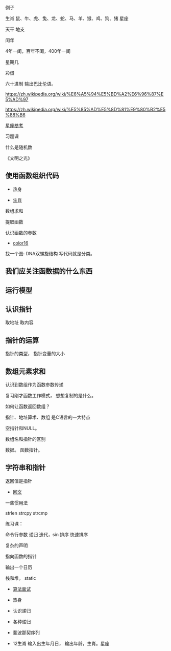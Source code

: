 例子

生肖
鼠、牛、虎、兔、龙、蛇、马、羊、猴、鸡、狗、猪
星座

天干
地支

闰年

4年一闰，百年不闰，400年一闰

星期几



彩蛋

六十进制
输出巴比伦语。

https://zh.wikipedia.org/wiki/%E6%A5%94%E5%BD%A2%E6%96%87%E5%AD%97

https://zh.wikipedia.org/wiki/%E5%85%AD%E5%8D%81%E9%80%B2%E5%88%B6


[星座参考](https://astrodoor.cc/keyword/sign.jsp)

习题课

什么是随机数

《文明之光》

## 使用函数组织代码

- 热身

- [生肖](https://zh.wikipedia.org/wiki/%E7%94%9F%E8%82%96)

数组求和

提取函数

认识函数的参数




- [color16](https://misc.flogisoft.com/bash/tip_colors_and_formatting)


找一个图: DNA双螺旋结构
写代码就是分类。


## 我们应关注函数据的什么东西


## 运行模型


## 认识指针

取地址
取内容

## 指针的运算

指针的类型，
指针变量的大小


## 数组元素求和

认识到数组作为函数参数传递

复习刚才函数工作模式， 想想复制的是什么。


如何让函数返回数组？


指针、地址算术、数组 是C语言的一大特点




空指针和NULL。

数组名和指针的区别


数据。
函数指针。


## 字符串和指针

返回值是指针

- [回文](https://zh.wikipedia.org/wiki/%E5%9B%9E%E6%96%87)


一些惯用法

strlen
strcpy
strcmp


练习课：

命令行参数
递归
迭代，sin
排序
快速排序

复杂的声明

指向函数的指针

输出一个日历

栈和堆。
static

- [算法面试](https://wizardforcel.gitbooks.io/the-art-of-programming-by-july/content/00.01.html)


- 热身

 - 认识递归
 - 各种递归
 - 斐波那契序列
   

- 12生肖
    输入出生年月日，
    输出年龄，生肖。星座
     


